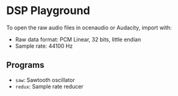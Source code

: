 # DSP Playground

To open the raw audio files in ocenaudio or Audacity, import with:

- Raw data format: PCM Linear, 32 bits, little endian
- Sample rate: 44100 Hz

## Programs

- `saw`: Sawtooth oscillator
- `redux`: Sample rate reducer
